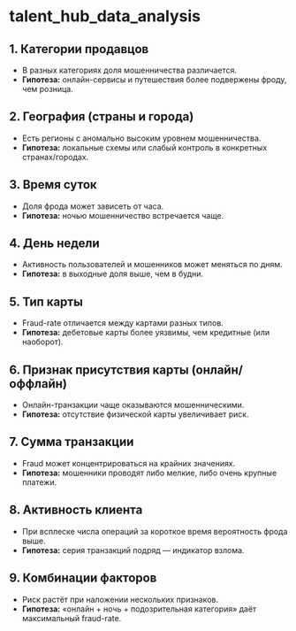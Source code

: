 # talent_hub_data_analysis


## 1. Категории продавцов
- В разных категориях доля мошенничества различается.  
- **Гипотеза:** онлайн-сервисы и путешествия более подвержены фроду, чем розница.  

## 2. География (страны и города)
- Есть регионы с аномально высоким уровнем мошенничества.  
- **Гипотеза:** локальные схемы или слабый контроль в конкретных странах/городах.  

## 3. Время суток
- Доля фрода может зависеть от часа.  
- **Гипотеза:** ночью мошенничество встречается чаще.  

## 4. День недели
- Активность пользователей и мошенников может меняться по дням.  
- **Гипотеза:** в выходные доля выше, чем в будни.  

## 5. Тип карты
- Fraud-rate отличается между картами разных типов.  
- **Гипотеза:** дебетовые карты более уязвимы, чем кредитные (или наоборот).  

## 6. Признак присутствия карты (онлайн/оффлайн)
- Онлайн-транзакции чаще оказываются мошенническими.  
- **Гипотеза:** отсутствие физической карты увеличивает риск.  

## 7. Сумма транзакции
- Fraud может концентрироваться на крайних значениях.  
- **Гипотеза:** мошенники проводят либо мелкие, либо очень крупные платежи.  

## 8. Активность клиента
- При всплеске числа операций за короткое время вероятность фрода выше.  
- **Гипотеза:** серия транзакций подряд — индикатор взлома.  

## 9. Комбинации факторов
- Риск растёт при наложении нескольких признаков.  
- **Гипотеза:** «онлайн + ночь + подозрительная категория» даёт максимальный fraud-rate.  
